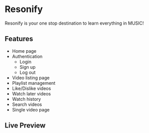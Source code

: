 # Resonify

Resonify is your one stop destination to learn everything in MUSIC!


## Features

- Home page
- Authentication
  * Login
  * Sign up
  * Log out
- Video listing page
- Playlist management
- Like/Dislike videos
- Watch later videos
- Watch history
- Search videos
- Single video page

## Live Preview



